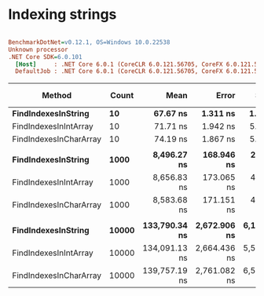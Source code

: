 # Indexing strings

``` ini

BenchmarkDotNet=v0.12.1, OS=Windows 10.0.22538
Unknown processor
.NET Core SDK=6.0.101
  [Host]     : .NET Core 6.0.1 (CoreCLR 6.0.121.56705, CoreFX 6.0.121.56705), X64 RyuJIT
  DefaultJob : .NET Core 6.0.1 (CoreCLR 6.0.121.56705, CoreFX 6.0.121.56705), X64 RyuJIT


```
|                 Method | Count |          Mean |        Error |       StdDev | Ratio | RatioSD | Gen 0 | Gen 1 | Gen 2 | Allocated |
|----------------------- |------ |--------------:|-------------:|-------------:|------:|--------:|------:|------:|------:|----------:|
|    **FindIndexesInString** |    **10** |      **67.67 ns** |     **1.311 ns** |     **1.227 ns** |  **1.00** |    **0.00** |     **-** |     **-** |     **-** |         **-** |
|  FindIndexesInIntArray |    10 |      71.71 ns |     1.942 ns |     5.727 ns |  1.04 |    0.07 |     - |     - |     - |         - |
| FindIndexesInCharArray |    10 |      74.19 ns |     1.867 ns |     5.416 ns |  1.10 |    0.10 |     - |     - |     - |         - |
|                        |       |               |              |              |       |         |       |       |       |           |
|    **FindIndexesInString** |  **1000** |   **8,496.27 ns** |   **168.946 ns** |   **247.639 ns** |  **1.00** |    **0.00** |     **-** |     **-** |     **-** |         **-** |
|  FindIndexesInIntArray |  1000 |   8,656.83 ns |   173.065 ns |   430.991 ns |  1.00 |    0.06 |     - |     - |     - |         - |
| FindIndexesInCharArray |  1000 |   8,583.68 ns |   171.151 ns |   423.043 ns |  1.03 |    0.06 |     - |     - |     - |         - |
|                        |       |               |              |              |       |         |       |       |       |           |
|    **FindIndexesInString** | **10000** | **133,790.34 ns** | **2,672.906 ns** | **6,194.865 ns** |  **1.00** |    **0.00** |     **-** |     **-** |     **-** |         **-** |
|  FindIndexesInIntArray | 10000 | 134,091.13 ns | 2,664.436 ns | 5,561.670 ns |  1.00 |    0.07 |     - |     - |     - |         - |
| FindIndexesInCharArray | 10000 | 139,757.19 ns | 2,761.082 ns | 6,562.004 ns |  1.05 |    0.07 |     - |     - |     - |         - |
